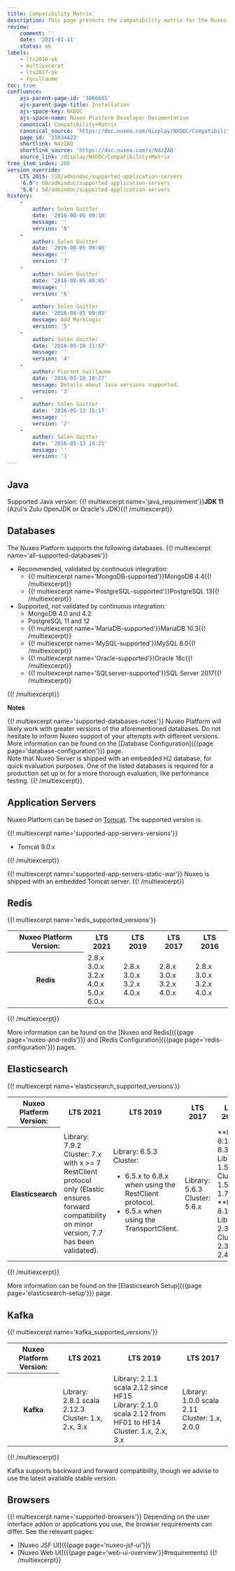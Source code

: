 ```yaml
---
title: Compatibility Matrix
description: This page presents the compatibility matrix for the Nuxeo Platform.
review:
    comment: ''
    date: '2021-01-11'
    status: ok
labels:
    - lts2016-ok
    - multiexcerpt
    - lts2017-ok
    - fguillaume
toc: true
confluence:
    ajs-parent-page-id: '3866685'
    ajs-parent-page-title: Installation
    ajs-space-key: NXDOC
    ajs-space-name: Nuxeo Platform Developer Documentation
    canonical: Compatibility+Matrix
    canonical_source: 'https://doc.nuxeo.com/display/NXDOC/Compatibility+Matrix'
    page_id: '31034423'
    shortlink: N4zZAQ
    shortlink_source: 'https://doc.nuxeo.com/x/N4zZAQ'
    source_link: /display/NXDOC/Compatibility+Matrix
tree_item_index: 200
version_override:
    LTS 2015: 710/admindoc/supported-application-servers
    '6.0': 60/admindoc/supported-application-servers
    '5.8': 58/admindoc/supported-application-servers
history:
    -
        author: Solen Guitter
        date: '2016-08-05 09:10'
        message: ''
        version: '8'
    -
        author: Solen Guitter
        date: '2016-08-05 09:08'
        message: ''
        version: '7'
    -
        author: Solen Guitter
        date: '2016-08-05 09:05'
        message: ''
        version: '6'
    -
        author: Solen Guitter
        date: '2016-08-05 09:05'
        message: Add MarkLogic
        version: '5'
    -
        author: Solen Guitter
        date: '2016-05-16 11:57'
        message: ''
        version: '4'
    -
        author: Florent Guillaume
        date: '2016-05-16 10:27'
        message: Details about Java versions supported.
        version: '3'
    -
        author: Solen Guitter
        date: '2016-05-13 15:17'
        message: ''
        version: '2'
    -
        author: Solen Guitter
        date: '2016-05-13 14:21'
        message: ''
        version: '1'
---
```

## Java

Supported Java version: {{! multiexcerpt name='java_requirement'}}**JDK 11** (Azul's Zulu OpenJDK or Oracle's JDK){{! /multiexcerpt}}.

## Databases

The Nuxeo Platform supports the following databases.
{{! multiexcerpt name='all-supported-databases'}}
<ul>
  <li>
    Recommended, validated by continuous integration:
    <ul>
      <li>{{! multiexcerpt name='MongoDB-supported'}}MongoDB 4.4{{! /multiexcerpt}}</li>
      <li>{{! multiexcerpt name='PostgreSQL-supported'}}PostgreSQL 13{{! /multiexcerpt}}</li>
    </ul>
  </li>
  <li>
    Supported, not validated by continuous integration:
    <ul>
      <li>MongoDB 4.0 and 4.2</li>
      <li>PostgreSQL 11 and 12</li>
      <li>{{! multiexcerpt name='MariaDB-supported'}}MariaDB 10.3{{! /multiexcerpt}}</li>
      <li>{{! multiexcerpt name='MySQL-supported'}}MySQL 8.0{{! /multiexcerpt}}</li>
      <li>{{! multiexcerpt name='Oracle-supported'}}Oracle 18c{{! /multiexcerpt}}</li>
      <li>{{! multiexcerpt name='SQLserver-supported'}}SQL Server 2017{{! /multiexcerpt}}</li>
    </ul>
  </li>
</ul>
{{! /multiexcerpt}}

**Notes**

{{! multiexcerpt name='supported-databases-notes'}}
Nuxeo Platform will likely work with greater versions of the aforementioned databases. Do not hesitate to inform Nuxeo support of your attempts with different versions.
More information can be found on the [Database Configuration]({{page page='database-configuration'}}) page.<br/>
Note that Nuxeo Server is shipped with an embedded H2 database, for quick evaluation purposes. One of the listed databases is required for a production set up or for a more thorough evaluation, like performance testing.
{{! /multiexcerpt}}

## Application Servers

Nuxeo Platform can be based on [Tomcat](http://tomcat.apache.org/). The supported version is:

{{! multiexcerpt name='supported-app-servers-versions'}}
<ul>
  <li>Tomcat 9.0.x</li>
</ul>
{{! /multiexcerpt}}

{{! multiexcerpt name='supported-app-servers-static-war'}}
Nuxeo is shipped with an embedded Tomcat server.
{{! /multiexcerpt}}

## Redis

{{! multiexcerpt name='redis_supported_versions'}}
<div class="table-scroll">
  <table class="hover">
    <tbody>
      <tr>
        <th colspan="1">Nuxeo Platform Version:</th>
        <th colspan="1">LTS 2021</th>
        <th colspan="1">LTS 2019</th>
        <th colspan="1">LTS 2017</th>
        <th colspan="1">LTS 2016</th>
      </tr>
      <tr>
        <th colspan="1">Redis</th>
        <td colspan="1">2.8.x <br />
          3.0.x <br />
          3.2.x <br />
          4.0.x <br />
          5.0.x <br />
          6.0.x
        </td>
        <td colspan="1">2.8.x <br />
          3.0.x <br />
          3.2.x <br />
          4.0.x
        </td>
        <td colspan="1">2.8.x <br />
          3.0.x <br />
          3.2.x <br />
          4.0.x
        </td>
        <td colspan="1">2.8.x <br />
          3.0.x <br />
          3.2.x <br />
          4.0.x
        </td>
      </tr>
    </tbody>
  </table>
</div>
{{! /multiexcerpt}}

More information can be found on the [Nuxeo and Redis]({{page page='nuxeo-and-redis'}}) and [Redis Configuration]({{page page='redis-configuration'}}) pages.

## Elasticsearch

{{! multiexcerpt name='elasticsearch_supported_versions'}}
<div class="table-scroll">
  <table class="hover">
    <tbody>
      <tr>
        <th colspan="1">Nuxeo Platform Version:</th>
        <th colspan="1">LTS 2021</th>
        <th colspan="1">LTS 2019</th>
        <th colspan="1">LTS 2017</th>
        <th colspan="1">LTS 2016</th>
      </tr>
      <tr>
        <th colspan="1">Elasticsearch</th>
        <td colspan="1">
          Library: 7.9.2<br/>
          Cluster: 7.x with x >= 7 RestClient protocol only (Elastic ensures forward compatibility on minor version, 7.7 has been validated).
        </td>
        <td colspan="1">
          Library: 6.5.3<br/>
          Cluster:
          <ul>
            <li>6.5.x to 6.8.x when using the RestClient protocol.</li>
            <li>6.5.x when using the TransportClient.</li>
          </ul>
        </td>
        <td colspan="1">
          Library: 5.6.3<br/>
          Cluster: 5.6.x
        </td>
        <td colspan="1">
          **From 8.1 to 8.3:**<br/>
          Library: 1.5.2<br/>
          Cluster: 1.5.2 to 1.7.x<br/>
          **From 8.10:**<br/>
          Library: 2.3.5<br />
          Cluster: 2.3.x to 2.4.x
        </td>
      </tr>
    </tbody>
  </table>
</div>
{{! /multiexcerpt}}

More information can be found on the [Elasticsearch Setup]({{page page='elasticsearch-setup'}}) page.

## Kafka

{{! multiexcerpt name='kafka_supported_versions'}}

<div class="table-scroll">
  <table class="hover">
    <tbody>
      <tr>
        <th colspan="1">Nuxeo Platform Version:</th>
        <th colspan="1">LTS 2021</th>
        <th colspan="1">LTS 2019</th>
        <th colspan="1">LTS 2017</th>
      </tr>
      <tr>
        <th colspan="1">Kafka</th>
        <td colspan="1">
          Library: 2.8.1 scala 2.12.3<br/>
          Cluster: 1.x, 2.x, 3.x
        </td>
        <td colspan="1">
          Library: 2.1.1 scala 2.12 since HF15<br/>
          Library: 2.1.0 scala 2.12 from HF01 to HF14<br/>
          Cluster: 1.x, 2.x, 3.x
        </td>
        <td colspan="1">
          Library: 1.0.0 scala 2.11<br/>
          Cluster: 1.x, 2.0.0
        </td>
      </tr>
    </tbody>
  </table>
</div>
{{! /multiexcerpt}}

Kafka supports backward and forward compatibility, though we advise to use the latest available stable version.

## Browsers

{{! multiexcerpt name='supported-browsers'}}
Depending on the user interface addon or applications you use, the browser requirements can differ. See the relevant pages:

- [Nuxeo JSF UI]({{page page='nuxeo-jsf-ui'}})
- [Nuxeo Web UI]({{page page='web-ui-overview'}}#requirements)
{{! /multiexcerpt}}
